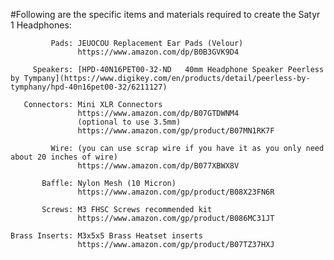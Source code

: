 #Following are the specific items and materials required to create the Satyr 1 Headphones:

             Pads: JEUOCOU Replacement Ear Pads (Velour)
                   https://www.amazon.com/dp/B0B3GVK9D4
                
         Speakers: [HPD-40N16PET00-32-ND   40mm Headphone Speaker Peerless by Tympany](https://www.digikey.com/en/products/detail/peerless-by-tymphany/hpd-40n16pet00-32/6211127)
                
       Connectors: Mini XLR Connectors
                   https://www.amazon.com/dp/B07GTDWNM4
                   (optional to use 3.5mm)
                   https://www.amazon.com/gp/product/B07MN1RK7F
                
             Wire: (you can use scrap wire if you have it as you only need about 20 inches of wire)
                   https://www.amazon.com/dp/B077XBWX8V
    
           Baffle: Nylon Mesh (10 Micron)
                   https://www.amazon.com/gp/product/B08X23FN6R
                
           Screws: M3 FHSC Screws recommended kit
                   https://www.amazon.com/gp/product/B086MC31JT
                
    Brass Inserts: M3x5x5 Brass Heatset inserts
                   https://www.amazon.com/gp/product/B07TZ37HXJ
